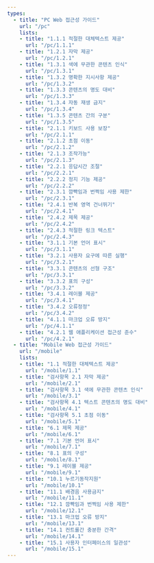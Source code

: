 ```yaml
---
types:
  - title: "PC Web 접근성 가이드"
    url: "/pc"
    lists:
    - title: "1.1.1 적절한 대체텍스트 제공"
      url: "/pc/1.1.1"
    - title: "1.2.1 자막 제공"
      url: "/pc/1.2.1"
    - title: "1.3.1 색에 무관한 콘텐츠 인식"
      url: "/pc/1.3.1"
    - title: "1.3.2 명확한 지시사항 제공"
      url: "/pc/1.3.2"      
    - title: "1.3.3 콘텐츠의 명도 대비"
      url: "/pc/1.3.3"
    - title: "1.3.4 자동 재생 금지"
      url: "/pc/1.3.4"
    - title: "1.3.5 콘텐츠 간의 구분"
      url: "/pc/1.3.5"
    - title: "2.1.1 키보드 사용 보장"
      url: "/pc/2.1.1"              
    - title: "2.1.2 초점 이동"
      url: "/pc/2.1.2"
    - title: "2.1.3 조작가능"
      url: "/pc/2.1.3"
    - title: "2.2.1 응답시간 조절"
      url: "/pc/2.2.1"
    - title: "2.2.2 정지 기능 제공"
      url: "/pc/2.2.2"
    - title: "2.3.1 깜빡임과 번쩍임 사용 제한"
      url: "/pc/2.3.1"      
    - title: "2.4.1 반복 영역 건너뛰기"
      url: "/pc/2.4.1"
    - title: "2.4.2 제목 제공"
      url: "/pc/2.4.2"
    - title: "2.4.3 적절한 링크 텍스트"
      url: "/pc/2.4.3"
    - title: "3.1.1 기본 언어 표시"
      url: "/pc/3.1.1"
    - title: "3.2.1 사용자 요구에 따른 실행"
      url: "/pc/3.2.1"
    - title: "3.3.1 콘텐츠의 선형 구조"
      url: "/pc/3.3.1"
    - title: "3.3.2 표의 구성"
      url: "/pc/3.3.2"
    - title: "3.4.1 레이블 제공"
      url: "/pc/3.4.1"      
    - title: "3.4.2 오류정정"
      url: "/pc/3.4.2"
    - title: "4.1.1 마크업 오류 방지"
      url: "/pc/4.1.1"
    - title: "4.2.1 웹 애플리케이션 접근성 준수"
      url: "/pc/4.2.1"                
  - title: "Mobile Web 접근성 가이드"
    url: "/mobile"      
    lists:
    - title: "1.1 적절한 대체텍스트 제공"
      url: "/mobile/1.1"
    - title: "검사항목 2.1 자막 제공"
      url: "/mobile/2.1"
    - title: "검사항목 3.1 색에 무관한 콘텐츠 인식"
      url: "/mobile/3.1"
    - title: "검사항목 4.1 텍스트 콘텐츠의 명도 대비"
      url: "/mobile/4.1"
    - title: "검사항목 5.1 초점 이동"
      url: "/mobile/5.1"
    - title: "6.1 제목 제공"
      url: "/mobile/6.1"
    - title: "7.1 기본 언어 표시"
      url: "/mobile/7.1"
    - title: "8.1 표의 구성"
      url: "/mobile/8.1"
    - title: "9.1 레이블 제공"
      url: "/mobile/9.1"
    - title: "10.1 누르기동작지원"
      url: "/mobile/10.1"
    - title: "11.1 배경음 사용금지"
      url: "/mobile/11.1"
    - title: "12.1 깜빡임과 번쩍임 사용 제한"
      url: "/mobile/12.1"
    - title: "13.1 마크업 오류 방지"
      url: "/mobile/13.1"
    - title: "14.1 컨트롤간 충분한 간격"
      url: "/mobile/14.1"
    - title: "15.1 사용자 인터페이스의 일관성"
      url: "/mobile/15.1"
---
```

